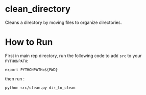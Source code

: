 # clean_directory
Cleans a directory by moving files to organize directories.

# How to Run
First in main rep directory, run the following code to add `src` to your `PYTHONPATH`:
```
export PYTHONPATH=${PWD}
```
then run :
```
python src/clean.py dir_to_clean
```